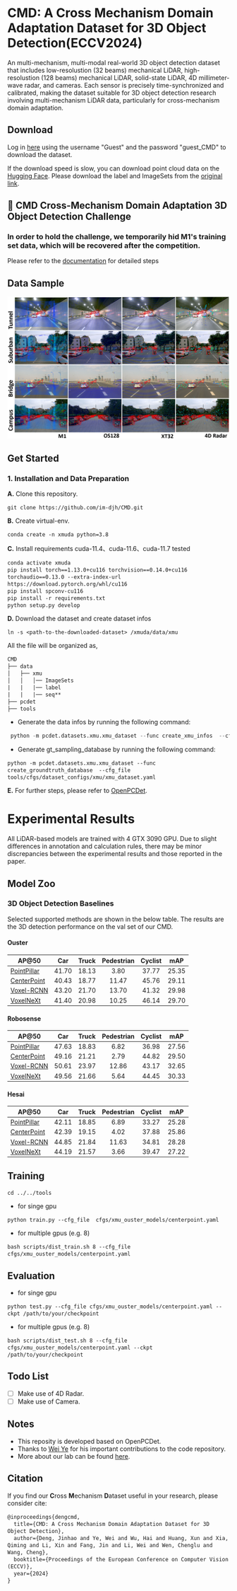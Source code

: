 # CMD: A Cross Mechanism Domain Adaptation Dataset for 3D Object Detection(ECCV2024)

An multi-mechanism, multi-modal real-world 3D object detection dataset that includes low-resolustion (32 beams) mechanical LiDAR, high-resolustion (128 beams) mechanical LiDAR, solid-state LiDAR, 4D millimeter-wave radar, and cameras. Each sensor is precisely time-synchronized and calibrated, making the dataset suitable for 3D object detection research involving multi-mechanism LiDAR data, particularly for cross-mechanism domain adaptation.

## Download
Log in [here](http://39.98.109.195:1000/) using the username "Guest" and the password "guest_CMD" to download the dataset.

If the download speed is slow, you can download point cloud data on the [Hugging Face](https://huggingface.co/datasets/jinhaodeng/CMD/tree/main). Please download the label and ImageSets from the [original link](http://39.98.109.195:1000/).

## :balloon: CMD Cross-Mechanism Domain Adaptation 3D Object Detection Challenge

### **In order to hold the challenge, we temporarily hid M1's training set data, which will be recovered after the competition.**

Please refer to the [documentation](docs/competitiontrack.md) for detailed steps

## Data Sample
![sample](docs/data_vis.png)

## Get Started

### 1. Installation and Data Preparation
**A.** Clone this repository.
```shell
git clone https://github.com/im-djh/CMD.git
```
**B.** Create virtual-env.
```shell
conda create -n xmuda python=3.8
```

**C.** Install requirements
cuda-11.4、cuda-11.6、cuda-11.7 tested
```
conda activate xmuda
pip install torch==1.13.0+cu116 torchvision==0.14.0+cu116 torchaudio==0.13.0 --extra-index-url https://download.pytorch.org/whl/cu116
pip install spconv-cu116	
pip install -r requirements.txt
python setup.py develop
```

**D.** Download the dataset and create dataset infos

```
ln -s <path-to-the-downloaded-dataset> /xmuda/data/xmu
```
All the file will be organized as,
```
CMD
├── data
│   ├── xmu
│   │   │── ImageSets
|   |   |── label
|   |   |── seq**     
├── pcdet
├── tools
```

- Generate the data infos by running the following command: 
```python 
 python -m pcdet.datasets.xmu.xmu_dataset --func create_xmu_infos  --cfg_file tools/cfgs/dataset_configs/xmu/xmuda_dataset.yaml
```
- Generate gt_sampling_database by running the following command: 
```
python -m pcdet.datasets.xmu.xmu_dataset --func create_groundtruth_database  --cfg_file tools/cfgs/dataset_configs/xmu/xmu_dataset.yaml
```

**E.** For further steps, please refer to [OpenPCDet](https://github.com/open-mmlab/OpenPCDet).

# Experimental Results
All LiDAR-based models are trained with 4 GTX 3090 GPU. 
Due to slight differences in annotation and calculation rules, there may be minor discrepancies between the experimental results and those reported in the paper.
## Model Zoo 
### 3D Object Detection Baselines
Selected supported methods are shown in the below table. The results are the 3D detection performance on the val set of our CMD.

#### Ouster
|AP@50                                                        | Car|Truck |Pedestrian | Cyclist | mAP    |
| ------------------------------------------------------ | :-----: | :--------: | :----: |:----: |:----: |
| [PointPillar](tools/cfgs/xmu_ouster_models/pointpillar_1x.yaml) | 41.70   | 18.13      | 3.80   | 37.77  |25.35|
[CenterPoint](tools/cfgs/xmu_ouster_models/centerpoint.yaml)| 40.43|18.77|11.47|45.76|29.11| 
[Voxel-RCNN](tools/cfgs/xmu_ouster_models/voxel_rcnn.yaml)| 43.20   | 21.70      | 13.70   | 41.32  |29.98| 
[VoxelNeXt](tools/cfgs/xmu_ouster_models/voxelnext_ioubranch_large.yaml) | 41.40   | 20.98      | 10.25   | 46.14  |29.70 |


#### Robosense
|AP@50                                                        | Car|Truck |Pedestrian | Cyclist | mAP    |
| ------------------------------------------------------ | :-----: | :--------: | :----: |:----: |:----: |
| [PointPillar](tools/cfgs/xmu_robosense_models/pointpillar_1x.yaml) | 47.63   | 18.83      | 6.82   | 36.98  |27.56|
[CenterPoint](tools/cfgs/xmu_robosense_models/centerpoint.yaml)| 49.16|21.21|2.79|44.82|29.50| 
[Voxel-RCNN](tools/cfgs/xmu_robosense_models/voxel_rcnn.yaml)| 50.61   | 23.97      | 12.86   | 43.17  |32.65| 
[VoxelNeXt](tools/cfgs/xmu_robosense_models/voxelnext_ioubranch_large.yaml) | 49.56   | 21.66      | 5.64   | 44.45  |30.33 |


#### Hesai
|AP@50                                                        | Car|Truck |Pedestrian | Cyclist | mAP    |
| ------------------------------------------------------ | :-----: | :--------: | :----: |:----: |:----: |
| [PointPillar](tools/cfgs/xmu_hesai_models/pointpillar_1x.yaml) | 42.11   | 18.85      | 6.89   | 33.27  |25.28|
[CenterPoint](tools/cfgs/xmu_hesai_models/centerpoint.yaml)| 42.39|19.15|4.02|37.88|25.86| 
[Voxel-RCNN](tools/cfgs/xmu_hesai_models/voxel_rcnn.yaml)| 44.85   | 21.84      | 11.63   | 34.81  |28.28| 
[VoxelNeXt](tools/cfgs/xmu_hesai_models/voxelnext_ioubranch_large.yaml) | 44.19   | 21.57      | 3.66   | 39.47  |27.22 |



## Training
```
cd ../../tools
```
- for singe gpu
```
python train.py --cfg_file  cfgs/xmu_ouster_models/centerpoint.yaml 
```
- for multiple gpus (e.g. 8)
```
bash scripts/dist_train.sh 8 --cfg_file cfgs/xmu_ouster_models/centerpoint.yaml 
```

## Evaluation
- for singe gpu
```
python test.py --cfg_file cfgs/xmu_ouster_models/centerpoint.yaml --ckpt /path/to/your/checkpoint 
```
- for multiple gpus (e.g. 8)
```
bash scripts/dist_test.sh 8 --cfg_file cfgs/xmu_ouster_models/centerpoint.yaml --ckpt /path/to/your/checkpoint 
```


## Todo List
- [ ] Make use of 4D Radar.
- [ ] Make use of Camera.

## Notes
- This reposity is developed based on OpenPCDet.
- Thanks to [Wei Ye](https://github.com/wayyeah) for his important contributions to the code repository.
- More about our lab can be found [here](https://asc.xmu.edu.cn/).

## Citation
If you find our **C**ross **M**echanism **D**ataset useful in your research, please consider cite:

```
@inproceedings{dengcmd,
  title={CMD: A Cross Mechanism Domain Adaptation Dataset for 3D Object Detection},
  author={Deng, Jinhao and Ye, Wei and Wu, Hai and Huang, Xun and Xia, Qiming and Li, Xin and Fang, Jin and Li, Wei and Wen, Chenglu and Wang, Cheng},
  booktitle={Proceedings of the European Conference on Computer Vision (ECCV)},
  year={2024}
}
```
